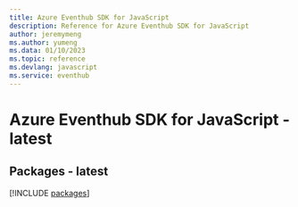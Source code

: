 ```yaml
---
title: Azure Eventhub SDK for JavaScript
description: Reference for Azure Eventhub SDK for JavaScript
author: jeremymeng
ms.author: yumeng
ms.data: 01/10/2023
ms.topic: reference
ms.devlang: javascript
ms.service: eventhub
---
```

# Azure Eventhub SDK for JavaScript - latest
## Packages - latest
[!INCLUDE [packages](eventhub-index.md)]